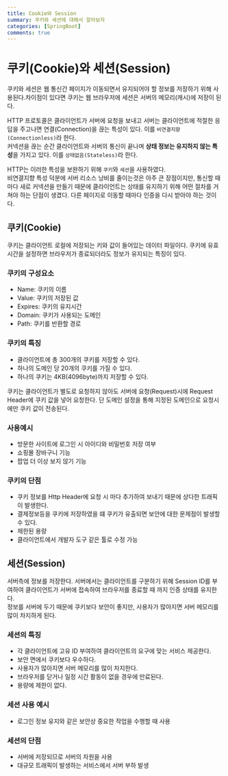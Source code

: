 ```yaml
---
title: Cookie와 Session
summary: 쿠키와 세션에 대해서 알아보자
categories: [SpringBoot]
comments: true
---
```


# 쿠키(Cookie)와 세션(Session)
쿠키와 세션은 웹 통신간 페이지가 이동되면서 유지되어야 할 정보를 저장하기 위해 사용된다.차이점이 있다면 쿠키는 웹 브라우저에 세션은 서버의 메모리(캐시)에 저장이 된다.

HTTP 프로토콜은 클라이언트가 서버에 요청을 보내고 서버는 클라이언트에 적절한 응답을 주고나면 연결(Connection)을 끊는 특성이 있다. 이를 `비연결지향(Connectionless)`라 한다.\
커넥션을 끊는 순간 클라이언트와 서버의 통신이 끝나며 **상태 정보는 유지하지 않는 특성**을 가지고 있다. 이를 `상태없음(Stateless)`라 한다.

HTTP는 이러한 특성을 보완하기 위해 `쿠키`와 `세션`을 사용하였다.\
비연결지향 특성 덕분에 서버 리소스 낭비를 줄이는것은 아주 큰 장점이지만, 통신할 때마다 새로 커넥션을 만들기 때문에 클라이언트는 상태를 유지하기 위해 어떤 절차를 거쳐야 하는 단점이 생겼다. 다른 페이지로 이동할 때마다 인증을 다시 받아야 하는 것이다.

## 쿠키(Cookie)
쿠키는 클라이언트 로컬에 저장되는 키와 값이 들어있는 데이터 파일이다.
쿠키에 유효시간을 설정하면 브라우저가 종료되더라도 정보가 유지되는 특징이 있다.

### 쿠키의 구성요소
* Name: 쿠키의 이름
* Value: 쿠키의 저장된 값
* Expires: 쿠키의 유지시간
* Domain: 쿠키가 사용되는 도메인
* Path: 쿠키를 반환할 경로

### 쿠키의 특징
* 클라이언트에 총 300개의 쿠키를 저장할 수 있다.
* 하나의 도메인 당 20개의 쿠키를 가질 수 있다.
* 하나의 쿠키는 4KB(4096byte)까지 저장할 수 있다.

쿠키는 클라이언트가 별도로 요청하지 않아도 서버에 요청(Request)시에 Request Header에 쿠키 값을 넣어 요청한다. 단 도메인 설정을 통해 지정된 도메인으로 요청시에만 쿠키 값이 전송된다.

### 사용예시
* 방문한 사이트에 로그인 시 아이디와 비밀번호 저장 여부
* 쇼핑몰 장바구니 기능
* 팝업 더 이상 보지 않기 기능

### 쿠키의 단점
* 쿠키 정보를 Http Header에 요청 시 마다 추가하여 보내기 때문에 상다한 트래픽이 발생한다.
* 결제정보등을 쿠키에 저장하였을 떄 쿠키가 유출되면 보안에 대한 문제점이 발생할 수 있다.
* 제한된 용량
* 클라이언트에서 개발자 도구 같은 툴로 수정 가능

## 세션(Session)
서버측에 정보를 저장한다. 서버에서는 클라이언트를 구분하기 위해 Session ID를 부여하여 클라이언트가 서버에 접속하여 브라우저를 종료할 때 까지 인증 상태를 유지한다.\
정보를 서버에 두기 때문에 쿠키보다 보안이 좋지만, 사용자가 많아지면 서버 메모리를 많이 차지하게 된다.

### 세션의 특징
* 각 클라이언트에 고유 ID 부여하여 클라이언트의 요구에 맞는 서비스 제공한다.
* 보안 면에서 쿠키보다 우수하다.
* 사용자가 많아지면 서버 메모리를 많이 차지한다.
* 브라우저를 닫거나 일정 시간 활동이 없을 경우에 만료된다.
* 용량에 제한이 없다.

### 세션 사용 예시
* 로그인 정보 유지와 같은 보안상 중요한 작업을 수행할 때 사용

### 세션의 단점
* 서버에 저장되므로 서버의 자원을 사용
* 대규모 트래픽이 발생하는 서비스에서 서버 부하 발생

